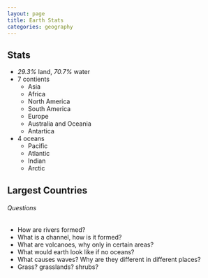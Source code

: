 ```yaml
---
layout: page
title: Earth Stats
categories: geography
---
```


## Stats
 * *29.3%* land, *70.7%* water
 * 7 contients
   * Asia
   * Africa
   * North America
   * South America
   * Europe
   * Australia and Oceania
   * Antartica
 * 4 oceans
   * Pacific
   * Atlantic
   * Indian
   * Arctic
## Largest Countries

###### Questions
 * How are rivers formed?
 * What is a channel, how is it formed?
 * What are volcanoes, why only in certain areas?
 * What would earth look like if no oceans?
 * What causes waves? Why are they different in different places?
 * Grass? grasslands? shrubs?
